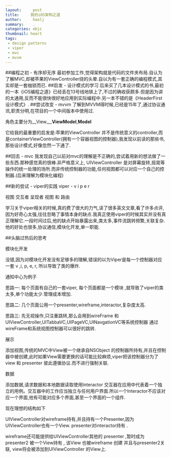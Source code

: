 ```yaml
---
layout:     post
title:     我的iOS架构之道
author:     haolj
summary:    .
categories: objc
thumbnail: heart
tags:
 - design patterns
 - viper
 - mvc
 - mvvm
---
```




##编程之初 - 有序却无序
最初参加工作,觉得架构就是代码的文件夹布局.自认为了解MVC,却被苹果的ViewController绕的头晕.自以为有一套正确的编程模式,其实却是一套枷锁而已.
##启发 - 设计模式的学习
后来买了几本设计模式的书,最初的一本《iOS编程之道》已经丢在13号线地铁上了,不过的确收获颇多.但是因为讲的太通用,反而不能很快很好地应用到实际编程中.另一本不错的是《HeaderFirst设计模式》.
##尝试改变 - mvvm
了解到MVVM得时候,已经是15年了,通过协议通讯,职责分明,在项目的一个中间版本中使用过.

角色主要分为__View__,__ViewModel__,__Model__

它给我的最重要的启发是:苹果的ViewController 并不是传统意义的controller,而是containerViewController(拥有一个容器视图的控制器),我发现以前读的那些书,那些设计模式,好像忽然一下通了.
 
##回去 - mvc
我发现自己以前对mvc的理解是不正确的,尝试着用新的想法做了一些东西.那种感觉真的很棒.非严格意义上, UIViewController 是对屏幕旋转,摇晃等操作的统一处理的场所.而非传统控制器的功能,任何视图都可以对应一个自己的控制器.(后来理解为模块化编程)

##新的尝试 - viper的实践
viper - v i p e r

视图 交互者 呈现者 视图 和 路由

学习关于viper相关的时候,真的费了很大的力气,读了很多英文文章,看了许多点评,因为好奇心太强,往往忽略了事情本身的缺点.我真正使用viper的时候其实并没有真正理解它.一段时间过后,他的缺点开始暴露出来,类太多,事件流跳转频繁,关联复杂.他的好处也很多,协议通信,模块化开发,单一职能.



##头脑过热后的思考

模块化开发

没错,因为对模块化开发没有足够多的理解,错误的以为Viper是每一个控制器对应一套 v ,i, p, e, r, 所以导致了类的爆炸.

通知中心为例子

思路一: 每个页面有自己的一套viper, 每个页面都是一个模块 ,就导致了viper的类太多,单个功能太少.管理成本增加.

思路二: 几个页面公用一个presenter,wireframe,interactor,复杂度太高.

思路三: 先无视操作,只注重跳转,那么会用到wireFrame 和 UIViewController,UITabbaVC,UIPageVC,UINavgationVC等系统控制器
通过wireFrame和系统视图控制器可以很好的跳转.

展示

添加视图,传统的MVC中View被一个继承自NSObject
的控制器所持有,并且在控制器中被创建,此时如果View需要更换的话可能比较麻烦,viper把该控制器分为了 view 和 presenter 彼此遵循协议.而不进行强制关联.

数据

添加数据,请求数据和本地数据读取使用Interactor
交互器在应用中代表着一个独立的用例。交互器中的工作应当独立与任何用户界面.所以一个Interactor不应该对应一个界面,他有可能对应多个界面,甚至一个界面的一个组件.


现在理想的结构如下

UIViewController对wireframe持有,并且持有一个Presenter,因为UIViewController也有一个View. presenter对interactor持有 .

wireframe还可能提供给UIViewController其他的 presenter ,暂时成为 presenter2 被一个View持有 , 该View 也被wireframe 创建 
并且与presenter2关联, view将会被添加到UIViewController 的View上.

